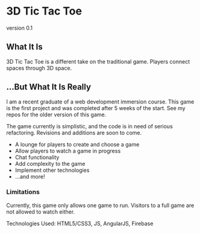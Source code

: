 # 3D Tic Tac Toe
version 0.1

## What It Is
3D Tic Tac Toe is a different take on the traditional game.  Players connect spaces through 3D space.

## ...But What It Is Really
I am a recent graduate of a web development immersion course.  This game is the first project and was completed after 5 weeks of the start.  See my repos for the older version of this game.

The game currently is simplistic, and the code is in need of serious refactoring.  Revisions and additions are soon to come.

- A lounge for players to create and choose a game
- Allow players to watch a game in progress
- Chat functionality
- Add complexity to the game
- Implement other technologies
- ...and more!

### Limitations
Currently, this game only allows one game to run.  Visitors to a full game are not allowed to watch either.

Technologies Used: HTML5/CSS3, JS, AngularJS, Firebase